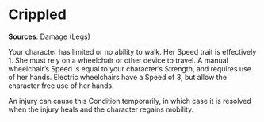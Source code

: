 # Crippled
**Sources**: Damage (Legs)

Your character has limited or no ability to walk. Her
Speed trait is effectively 1. She must rely on a wheelchair or
other device to travel. A manual wheelchair’s Speed is equal
to your character’s Strength, and requires use of her hands.
Electric wheelchairs have a Speed of 3, but allow the character
free use of her hands.

An injury can cause this Condition temporarily, in which
case it is resolved when the injury heals and the character
regains mobility.